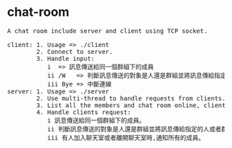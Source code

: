 # chat-room
<pre>
A chat room include server and client using TCP socket.

client: 1. Usage => ./client <server IP> <port #>  
        2. Connect to server.  
        3. Handle input:  
           i <Message> => 訊息傳送給同一個群組下的成員  
           ii /W <Name or room> <Message> => 判斷訊息傳送的對象是人還是群組並將訊息傳給指定的人或者群組  
           iii Bye => 中斷連線  
server: 1. Usage => ./server <port #>  
        2. Use multi-thread to handle requests from clients.  
        3. List all the members and chat room online, client can choose which room to join.  
        4. Handle clients request:  
           i 訊息傳送給同一個群組下的成員。  
           ii 判斷訊息傳送的對象是人還是群組並將訊息傳給指定的人或者群組。  
           iii 有人加入聊天室或者離開聊天室時,通知所有的成員。  
</pre>
